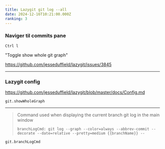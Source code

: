 ```yaml
---
title: Lazygit git log --all
date: 2024-12-16T10:21:00.000Z
ranking: 3
---
```

### Naviger til commits pane

`Ctrl l`

"Toggle show whole git graph"

<https://github.com/jesseduffield/lazygit/issues/3845>

---

### Lazygit config

<https://github.com/jesseduffield/lazygit/blob/master/docs/Config.md>

`git.showWholeGraph`


---

>  Command used when displaying the current branch git log in the main window
>
> `branchLogCmd: git log --graph --color=always --abbrev-commit --decorate --date=relative --pretty=medium {{branchName}} --`

`git.branchLogCmd`



